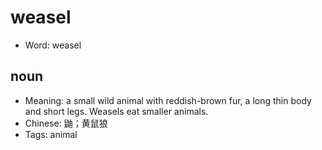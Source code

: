 # weasel

- Word: weasel

## noun

- Meaning: a small wild animal with reddish-brown fur, a long thin body and short legs. Weasels eat smaller animals.
- Chinese: 鼬；黄鼠狼
- Tags: animal

